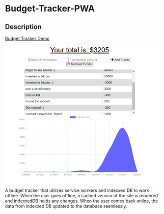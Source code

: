 # Budget-Tracker-PWA

## Description

[Budget Tracker Demo](https://budget-tracker-e-wager.herokuapp.com/)

![Budget Tracker pic](./src/demoPics/demoPic.png)

A budget tracker that utilizes service workers and indexxed DB to work offline. When the user goes offline,
a cached version of the site is rendered and indexxedDB holds any changes. When the user comes back online,
the data from indexxed DB updated to the database seemlessly.
